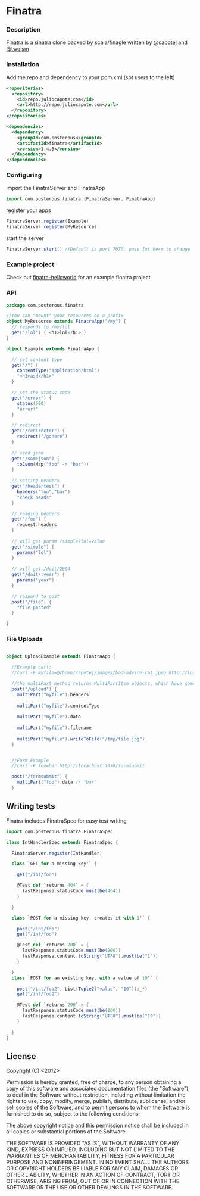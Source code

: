 # Finatra

### Description
Finatra is a sinatra clone backed by scala/finagle written by [@capotej](http://twitter.com/capotej) and [@twoism](http://twitter.com/twoism)

### Installation
Add the repo and dependency to your pom.xml (sbt users to the left)

```xml
<repositories>
  <repository>
    <id>repo.juliocapote.com</id>
    <url>http://repo.juliocapote.com</url>
  </repository>
</repositories>

<dependencies>
  <dependency>
    <groupId>com.posterous</groupId>
    <artifactId>finatra</artifactId>
    <version>1.4.6</version>
  </dependency>
</dependencies>
```

### Configuring

import the FinatraServer and FinatraApp

```scala
import com.posterous.finatra.{FinatraServer, FinatraApp}
```

register your apps

```scala
FinatraServer.register(Example)
FinatraServer.register(MyResource)
```

start the server

```scala
FinatraServer.start() //Default is port 7070, pass Int here to change
```


### Example project
Check out [finatra-helloworld](http://github.com/capotej/finatra-helloworld) for an example finatra project


### API

```scala
package com.posterous.finatra

//You can "mount" your resources on a prefix
object MyResource extends FinatraApp("/my") {
  // responds to /my/lol
  get("/lol") { <h1>lol</h1> }
}

object Example extends FinatraApp {

  // set content type
  get("/") { 
    contentType("application/html")
    "<h1>asd</h1>"
  } 

  // set the status code
  get("/error") {
    status(500)
    "error!"
  }

  // redirect 
  get("/redirector") {
    redirect("/gohere")
  }
  
  // send json
  get("/somejson") {
    toJson(Map("foo" -> "bar"))
  }
  
  // setting headers
  get("/headertest") {
    headers("foo","bar")
    "check heads"
  }

  // reading headers
  get("/foo") { 
    request.headers 
  }
 
  // will get param /simple?lol=value
  get("/simple") { 
    params("lol") 
  }
 
  // will get /doit/2004
  get("/doit/:year") { 
    params("year") 
  }

  // respond to post
  post("/file") {
    "file posted"
  }

}
```

### File Uploads

```scala

object UploadExample extends FinatraApp {

  //Example curl:
  //curl -F myfile=@/home/capotej/images/bad-advice-cat.jpeg http://localhost:7070/

  //the multiPart method returns MultiPartItem objects, which have some handy methods
  post("/upload") {
    multiPart("myfile").headers 
    
    multiPart("myfile").contentType
    
    multiPart("myfile").data
    
    multiPart("myfile").filename
    
    multiPart("myfile").writeToFile("/tmp/file.jpg")
  }


  //Form Example
  //curl -F foo=bar http://localhost:7070/formsubmit

  post("/formsubmit") {
    multiPart("foo").data // "bar"
  }


```



## Writing tests
Finatra includes FinatraSpec for easy test writing

```scala
import com.posterous.finatra.FinatraSpec

class IntHandlerSpec extends FinatraSpec {

  FinatraServer.register(IntHandler)

  class `GET for a missing key'` {

    get("/int/foo")

    @Test def `returns 404` = {
      lastResponse.statusCode.must(be(404))
    }

  }

  class `POST for a missing key, creates it with 1'` {

    post("/int/foo")
    get("/int/foo")

    @Test def `returns 200` = {
      lastResponse.statusCode.must(be(200))
      lastResponse.content.toString("UTF8").must(be("1"))
    }

  }
  class `POST for an existing key, with a value of 10'` {

    post("/int/foo2", List(Tuple2("value", "10")):_*)
    get("/int/foo2")

    @Test def `returns 200` = {
      lastResponse.statusCode.must(be(200))
      lastResponse.content.toString("UTF8").must(be("10"))
    }

  }
}
```

## License 

Copyright (C) <2012> <Julio Capote>

Permission is hereby granted, free of charge, to any person obtaining a copy of this software and associated documentation files (the "Software"), to deal in the Software without restriction, including without limitation the rights to use, copy, modify, merge, publish, distribute, sublicense, and/or sell copies of the Software, and to permit persons to whom the Software is furnished to do so, subject to the following conditions:

The above copyright notice and this permission notice shall be included in all copies or substantial portions of the Software.

THE SOFTWARE IS PROVIDED "AS IS", WITHOUT WARRANTY OF ANY KIND, EXPRESS OR IMPLIED, INCLUDING BUT NOT LIMITED TO THE WARRANTIES OF MERCHANTABILITY, FITNESS FOR A PARTICULAR PURPOSE AND NONINFRINGEMENT. IN NO EVENT SHALL THE AUTHORS OR COPYRIGHT HOLDERS BE LIABLE FOR ANY CLAIM, DAMAGES OR OTHER LIABILITY, WHETHER IN AN ACTION OF CONTRACT, TORT OR OTHERWISE, ARISING FROM, OUT OF OR IN CONNECTION WITH THE SOFTWARE OR THE USE OR OTHER DEALINGS IN THE SOFTWARE.

